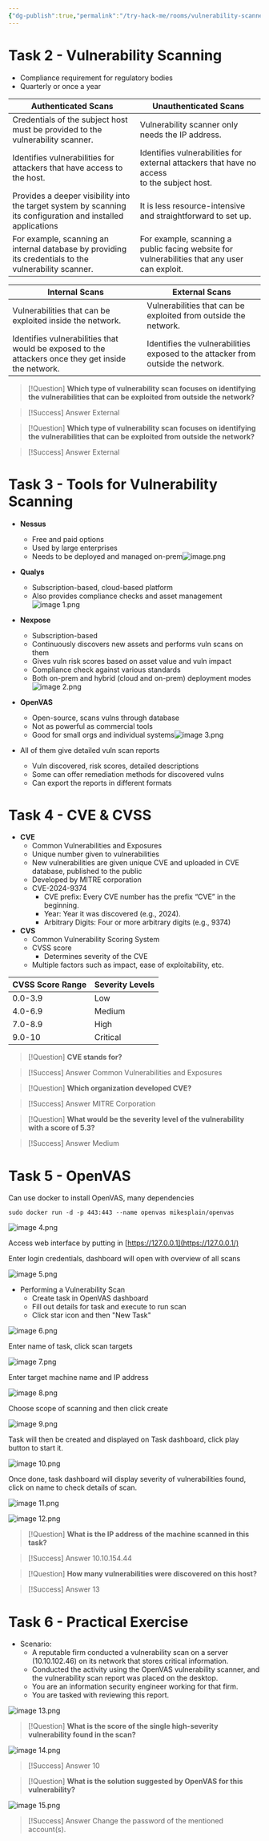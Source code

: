 ```yaml
---
{"dg-publish":true,"permalink":"/try-hack-me/rooms/vulnerability-scanner-overview/","created":"2024-11-24T18:05:00.000-05:00","updated":"2025-02-06T21:55:27.322-05:00"}
---
```


# Task 2 - Vulnerability Scanning

- Compliance requirement for regulatory bodies
- Quarterly or once a year

| Authenticated Scans                                                                                          | Unauthenticated Scans                                                                           |
| ------------------------------------------------------------------------------------------------------------ | ----------------------------------------------------------------------------------------------- |
| Credentials of the subject host must be provided to the vulnerability scanner.                               | Vulnerability scanner only needs the IP address.                                                |
| Identifies vulnerabilities for attackers that have access to the host.                                       | Identifies vulnerabilities for external attackers that have no access  <br>to the subject host. |
| Provides a deeper visibility into the target system by scanning its configuration and installed applications | It is less resource-intensive and straightforward to set up.                                    |
| For example, scanning an internal database by providing its credentials to the vulnerability scanner.        | For example, scanning a public facing website for vulnerabilities that any user can exploit.    |

|Internal Scans|External Scans|
|---|---|
|Vulnerabilities that can be exploited inside the network.|Vulnerabilities that can be exploited from outside the network.|
|Identifies vulnerabilities that would be exposed to the attackers once they get inside the network.|Identifies the vulnerabilities exposed to the attacker from outside the network.|

> [!Question] 
> **Which type of vulnerability scan focuses on identifying the vulnerabilities that can be exploited from outside the network?**

> [!Success] Answer 
> External

> [!Question]
> **Which type of vulnerability scan focuses on identifying the vulnerabilities that can be exploited from outside the network?**

> [!Success] Answer 
> External

# Task 3 - Tools for Vulnerability Scanning

- **Nessus**
	- Free and paid options
	- Used by large enterprises
	- Needs to be deployed and managed on-prem![image.png](/img/user/TryHackMe/THM_Images/82c784b992a69e594e18da6e4530ea38.png)
- **Qualys**
	- Subscription-based, cloud-based platform
	- Also provides compliance checks and asset management![image 1.png](/img/user/TryHackMe/THM_Images/78b30bcfe9d37df065f94c426e7115ae.png)
    
- **Nexpose**
	- Subscription-based
	- Continuously discovers new assets and performs vuln scans on them
	- Gives vuln risk scores based on asset value and vuln impact
	- Compliance check against various standards
	- Both on-prem and hybrid (cloud and on-prem) deployment modes![image 2.png](/img/user/TryHackMe/THM_Images/28b24704b31c4b1e803c8907d12e3ffe.png)
- **OpenVAS**
	- Open-source, scans vulns through database
	- Not as powerful as commercial tools
	- Good for small orgs and individual systems![image 3.png](/img/user/TryHackMe/THM_Images/a42edccec7ca1a6cc046443575ab0bf2.png)
- All of them give detailed vuln scan reports
	- Vuln discovered, risk scores, detailed descriptions
	- Some can offer remediation methods for discovered vulns
	- Can export the reports in different formats
# Task 4 - CVE & CVSS

- **CVE**
	- Common Vulnerabilities and Exposures
	- Unique number given to vulnerabilities
	- New vulnerabilities are given unique CVE and uploaded in CVE database, published to the public
	- Developed by MITRE corporation
	- CVE-2024-9374
		- CVE prefix: Every CVE number has the prefix “CVE” in the beginning.
		- Year: Year it was discovered (e.g., 2024).
		- Arbitrary Digits: Four or more arbitrary digits (e.g., 9374)
- **CVS**
	- Common Vulnerability Scoring System
	- CVSS score
		- Determines severity of the CVE
	- Multiple factors such as impact, ease of exploitability, etc.

| CVSS Score Range | Severity Levels |
| ---------------- | --------------- |
| 0.0-3.9          | Low             |
| 4.0-6.9          | Medium          |
| 7.0-8.9          | High            |
| 9.0-10           | Critical        |

> [!Question]
> **CVE stands for?**

> [!Success] Answer
> Common Vulnerabilities and Exposures

> [!Question] 
> **Which organization developed CVE?**

> [!Success] Answer
> MITRE Corporation

> [!Question]
> **What would be the severity level of the vulnerability with a score of 5.3?**

> [!Success] Answer
> Medium

# Task 5 - OpenVAS

Can use docker to install OpenVAS, many dependencies

```
sudo docker run -d -p 443:443 --name openvas mikesplain/openvas
```

![image 4.png](/img/user/TryHackMe/THM_Images/cfed4414a585816cfdba6ec569908a62.png)

Access web interface by putting in [https://127.0.0.1](https://127.0.0.1/)

Enter login credentials, dashboard will open with overview of all scans

![image 5.png](/img/user/TryHackMe/THM_Images/f2228b328317d556aa76b0ff945b47eb.png)

- Performing a Vulnerability Scan
	- Create task in OpenVAS dashboard
	- Fill out details for task and execute to run scan
	- Click star icon and then "New Task"

![image 6.png](/img/user/TryHackMe/THM_Images/8f83043fde40428c0686afe3719714c8.png)    

Enter name of task, click scan targets

![image 7.png](/img/user/TryHackMe/THM_Images/5c09b0eaf2eb1a60f153409d1f63cd80.png)
    
Enter target machine name and IP address
    
![image 8.png](/img/user/TryHackMe/THM_Images/215db658575bd4a165443e949293c593.png)
    
Choose scope of scanning and then click create
    
![image 9.png](/img/user/TryHackMe/THM_Images/36d72d5dd8ac1f8d473e76a9c1557829.png)
    
Task will then be created and displayed on Task dashboard, click play button to start it.

![image 10.png](/img/user/TryHackMe/THM_Images/fdb2897e8fa5be2bfdf135fd2e961343.png)

Once done, task dashboard will display severity of vulnerabilities found, click on name to check details of scan.
    
![image 11.png](/img/user/TryHackMe/THM_Images/c6952231464c48e72ba2e1a7f6311e48.png)
    
![image 12.png](/img/user/TryHackMe/THM_Images/d7d0ceb0598cfa1d62493cc361fa2b3d.png)

> [!Question]
> **What is the IP address of the machine scanned in this task?**

> [!Success] Answer
> 10.10.154.44

> [!Question]
> **How many vulnerabilities were discovered on this host?**

> [!Success] Answer
> 13

# Task 6 - Practical Exercise

- Scenario:
	- A reputable firm conducted a vulnerability scan on a server (10.10.102.46) on its network that stores critical information.
	- Conducted the activity using the OpenVAS vulnerability scanner, and the vulnerability scan report was placed on the desktop.
	- You are an information security engineer working for that firm.
	- You are tasked with reviewing this report.
    
![image 13.png](/img/user/TryHackMe/THM_Images/a6241018b41189048f81dff66a95b3a4.png)

> [!Question]
> **What is the score of the single high-severity vulnerability found in the scan?**

![image 14.png](/img/user/TryHackMe/THM_Images/bdec2cbcf127cf2605a799aa08f40b74.png)

> [!Success] Answer
> 10

> [!Question]
> **What is the solution suggested by OpenVAS for this vulnerability?**

![image 15.png](/img/user/TryHackMe/THM_Images/2e55ec318220a3226bff76a71aaf2b87.png)

> [!Success] Answer
> Change the password of the mentioned account(s).